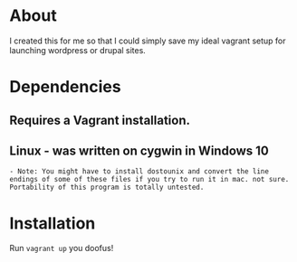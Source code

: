 # About
I created this for me so that I could simply save my ideal vagrant setup for launching wordpress or drupal sites.

# Dependencies
## Requires a Vagrant installation.
## Linux - was written on cygwin in Windows 10
    - Note: You might have to install dostounix and convert the line endings of some of these files if you try to run it in mac. not sure. Portability of this program is totally untested.

# Installation
Run `vagrant up` you doofus!


